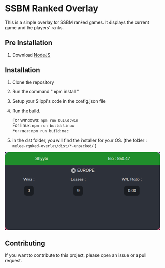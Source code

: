 # SSBM Ranked Overlay

This is a simple overlay for SSBM ranked games. It displays the current game and the players' ranks.
##  Pre Installation 

1. Download [NodeJS](https://nodejs.org/)

## Installation

1. Clone the repository
2. Run the command " npm install "
3. Setup your Slippi's code in the config.json file
4. Run the build.

    For windows: `npm run build:win`    
    For linux: `npm run build:linux`    
    For mac: `npm run build:mac`    

5. in the dist folder, you will find the installer for your OS. (the folder : `melee-rqnked-overlay/dist/*-unpacked/` )

<img src="./doc/image.png">

## Contributing

If you want to contribute to this project, please open an issue or a pull request.

